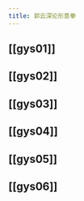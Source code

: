 ```yaml
---
title: 郭云深论形意拳
---
```


## [[gys01]]

## [[gys02]]
## [[gys03]]
## [[gys04]]
## [[gys05]]
## [[gys06]]
##
